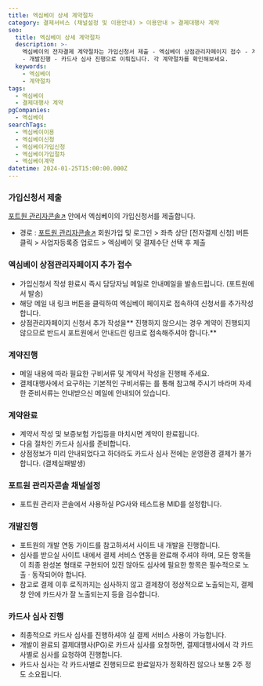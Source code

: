```yaml
---
title: 엑심베이 상세 계약절차
category: 결제서비스 (채널설정 및 이용안내) > 이용안내 > 결제대행사 계약
seo:
  title: 엑심베이 상세 계약절차
  description: >-
    엑심베이의 전자결제 계약절차는 가입신청서 제출 - 엑심베이 상점관리자페이지 접수 - 계약진행 - 계약완료 - 포트원 관리자콘솔 채널설정
    - 개발진행 - 카드사 심사 진행으로 이뤄집니다. 각 계약절차를 확인해보세요.
  keywords:
    - 엑심베이
    - 계약절차
tags:
  - 엑심베이
  - 결제대행사 계약
pgCompanies:
  - 엑심베이
searchTags:
  - 엑심베이이용
  - 엑심베이신청
  - 엑심베이가입신청
  - 엑심베이가입절차
  - 엑심베이계약
datetime: 2024-01-25T15:00:00.000Z
---
```


<Callout content="" title="엑심베이와 계약을 맺으시기 위한 절차를 순서대로 알려드립니다." />

### **가입신청서 제출**

[포트원 관리자콘솔↗](https://admin.portone.io/) 안에서 엑심베이의 가입신청서를 제출합니다.

- 경로 : [포트원 관리자콘솔↗](https://admin.portone.io/) 회원가입 및 로그인 > 좌측 상단 \[전자결제 신청] 버튼 클릭 > 사업자등록증 업로드 > 엑심베이 및 결제수단 선택 후 제출

<Callout icon="" title="전자결제 신청방법 보러가기↗" />





### **엑심베이 상점관리자페이지 추가 접수**<Highlight text="(중요)" />

- 가입신청서 작성 완료시 즉시 담당자님 메일로 안내메일을 발송드립니다. (포트원에서 발송)
- 해당 메일 내 링크 버튼을 클릭하여 엑심베이 페이지로 접속하여 신청서를 추가작성합니다.
- 상점관리자페이지 신청서 추가 작성을\*\* 진행하지 않으시는 경우 계약이 진행되지 않으므로 반드시 포트원에서 안내드린 링크로 접속해주셔야 합니다.\*\*

### **계약진행**

- 메일 내용에 따라 필요한 구비서류 및 계약서 작성을 진행해 주세요.
- 결제대행사에서 요구하는 기본적인 구비서류는 를 통해 참고해 주시기 바라며 자세한 준비서류는 안내받으신 메일에 안내되어 있습니다.

<Callout title="계약 구비서류 보러가기 ↗" icon="" />

### **계약완료**

- 계약서 작성 및 보증보험 가입등을 마치시면 계약이 완료됩니다.
- 다음 절차인 카드사 심사를 준비합니다.
- 상점정보가 미리 안내되었다고 하더라도 카드사 심사 전에는 운영환경 결제가 불가합니다. (결제실패발생)

### **포트원 관리자콘솔 채널설정**

- 포트원 관리자 콘솔에서 사용하실 PG사와 테스트용 MID를 설정합니다.

<Callout icon="" title="엑심베이 채널설정방법 보러가기 ↗" />

### **개발진행**

- 포트원의 개발 연동 가이드를 참고하셔서 사이트 내 개발을 진행합니다.
- 심사를 받으실 사이트 내에서 결제 서비스 연동을 완료해 주셔야 하며, 모든 항목들이 최종 완성본 형태로 구현되어 있진 않아도 심사에 필요한 항목은 필수적으로 노출 · 동작되어야 합니다.
- 참고로 결제 이후 로직까지는 심사하지 않고 결제창이 정상적으로 노출되는지, 결제창 안에 카드사가 잘 노출되는지 등을 검수합니다.

### **카드사 심사 진행**

- 최종적으로 카드사 심사를 진행하셔야 실 결제 서비스 사용이 가능합니다.
- 개발이 완료되 결제대행사(PG)로 카드사 심사를 요청하면, 결제대행사에서 각 카드사별로 심사를 요청하여 진행합니다.
- 카드사 심사는 각 카드사별로 진행되므로 완료일자가 정확하진 않으나 보통 2주 정도 소요됩니다.
